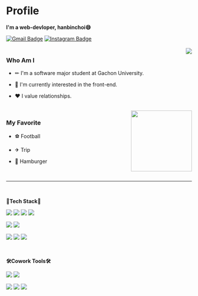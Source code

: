 # Profile
**I'm a web-devloper, hanbinchoi😄**

[![Gmail Badge](https://img.shields.io/badge/Gmail-D14836?style=flat&logo=Gmail&logoColor=white)](mailto:gksqls020@gmail.com)
[![Instagram Badge](https://img.shields.io/badge/Instagram-E4405F?style=flat&logo=Instagram&logoColor=white)](https://www.instagram.com/_hanbinchoi_/?hl=ko)
<br>
<br>
<img align='right' src="http://mazassumnida.wtf/api/v2/generate_badge?boj=gksqls020">  
### Who Am I



* ✏ I'm a software major student at Gachon University.

* 🌱 I'm currently interested in the front-end.

* ❤ I value relationships.
<br>
<img align='right' src="https://github-readme-stats.vercel.app/api?username=hanbinchoi" height="165">

### My Favorite

* ⚽ Football

* ✈ Trip

* 🍔 Hamburger

<br>

----------------------
<br>

**💪Tech Stack💪**

<img src="https://img.shields.io/badge/HTML5-E34F26?style=flat-square&logo=HTML5&logoColor=white" />  <img src="https://img.shields.io/badge/CSS-1572B6?style=flat-square&logo=CSS3&logoColor=white" /> <img src="https://img.shields.io/badge/JavaScript-F7DF1E?style=flat-square&logo=JavaScript&logoColor=black" /> <img src="https://img.shields.io/badge/Sass-CC6699?style=flat-square&logo=Sass&logoColor=white" /> 

<img src="https://img.shields.io/badge/Python-3776AB?style=flat-square&logo=Python&logoColor=white" /> <img src="https://img.shields.io/badge/Android-3DDC84?style=flat-square&logo=Android&logoColor=white" />

<img src="https://img.shields.io/badge/OpenCV-5C3EE8?style=flat-square&logo=OpenCV&logoColor=white" /> <img src="https://img.shields.io/badge/Numpy-013243?style=flat-square&logo=Numpy&logoColor=white" /> <img src="https://img.shields.io/badge/pandas-150458?style=flat-square&logo=pandas&logoColor=white" />

<br>

**🛠Cowork Tools🛠**

<img src="https://img.shields.io/badge/Visual Studio Code-007ACC?style=flat-square&logo=Visual Studio Code&logoColor=white" /> <img src="https://img.shields.io/badge/Atom-66595C?style=flat-square&logo=Atom&logoColor=white" />

<img src="https://img.shields.io/badge/Github-181717?style=flat-square&logo=Github&logoColor=white" /> <img src="https://img.shields.io/badge/Android Studio-3DDC84?style=flat-square&logo=Android Studio&logoColor=white" /> <img src="https://img.shields.io/badge/PyCharm-000000?style=flat-square&logo=PyCharm&logoColor=white" />
 
<!--
**hanbinchoi/hanbinchoi** is a ✨ _special_ ✨ repository because its `README.md` (this file) appears on your GitHub profile.

Here are some ideas to get you started:

- 🔭 I’m currently working on ...
- 🌱 I’m currently learning ...
- 👯 I’m looking to collaborate on ...
- 🤔 I’m looking for help with ...
- 💬 Ask me about ...
- 📫 How to reach me: ...
- 😄 Pronouns: ...
- ⚡ Fun fact: ...
-->
